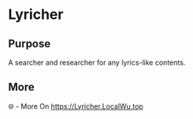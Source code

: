 # Lyricher
## Purpose
A searcher and researcher for any lyrics-like contents.
## More
🌐 - More On https://Lyricher.LocalWu.top
<br />
<!-- ❤️ - This project is inspired by the creation of [Shayna Kothari](https://github.com/shaynak). -->
